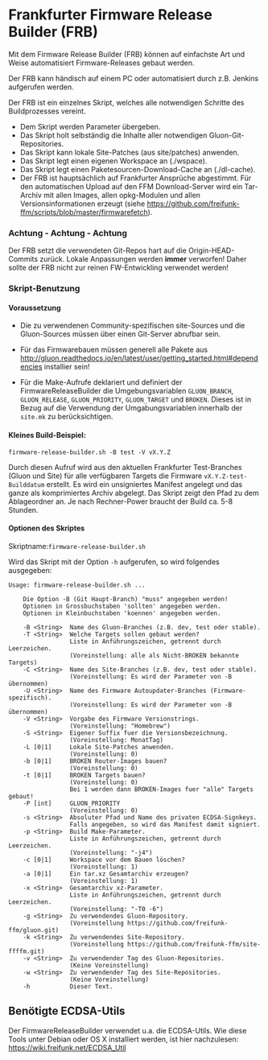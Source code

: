 # Frankfurter Firmware Release Builder (FRB)

Mit dem Firmware Release Builder (FRB) können auf einfachste Art und Weise automatisiert Firmware-Releases gebaut werden.

Der FRB kann händisch auf einem PC oder automatisiert durch z.B. Jenkins aufgerufen werden.   

Der FRB ist ein einzelnes Skript, welches alle notwendigen Schritte des Buildprozesses vereint.   
  - Dem Skript werden Parameter übergeben.  
  - Das Skript holt selbständig die Inhalte aller notwendigen Gluon-Git-Repositories.
  - Das Skript kann lokale Site-Patches (aus site/patches) anwenden.
  - Das Skript legt einen eigenen Workspace an (./wspace).
  - Das Skript legt einen Paketesourcen-Download-Cache an (./dl-cache).
  - Der FRB ist hauptsächlich auf Frankfurter Ansprüche abgestimmt. Für den automatischen Upload auf den FFM Download-Server wird ein Tar-Archiv mit allen Images, allen opkg-Modulen und allen Versionsinformationen erzeugt (siehe https://github.com/freifunk-ffm/scripts/blob/master/firmwarefetch).  

### Achtung - Achtung - Achtung   
Der FRB setzt die verwendeten Git-Repos hart auf die Origin-HEAD-Commits zurück. Lokale Anpassungen werden **immer** verworfen! Daher sollte der FRB nicht zur reinen FW-Entwickling verwendet werden!

### Skript-Benutzung
#### Voraussetzung 
  - Die zu verwendenen Community-spezifischen site-Sources und die Gluon-Sources müssen über einen Git-Server abrufbar sein.

  - Für das Firmwarebauen müssen generell alle Pakete aus http://gluon.readthedocs.io/en/latest/user/getting_started.html#dependencies installier sein!
  
  - Für die Make-Aufrufe deklariert und definiert der FirmwareReleaseBuilder die Umgebungsvariablen `GLUON_BRANCH`, `GLUON_RELEASE`, `GLUON_PRIORITY`, `GLUON_TARGET` und `BROKEN`. Dieses ist in Bezug auf die Verwendung der Umgabungsvariablen innerhalb der `site.mk` zu berücksichtigen.

#### Kleines Build-Beispiel:
```
firmware-release-builder.sh -B test -V vX.Y.Z
```
Durch diesen Aufruf wird aus den aktuellen Frankfurter Test-Branches (Gluon und Site) für alle verfügbaren Targets die Firmware `vX.Y.Z-test-Builddatum` erstellt. Es wird ein unsigniertes Manifest angelegt und das ganze als komprimiertes Archiv abgelegt. Das Skript zeigt den Pfad zu dem Ablageordner an. Je nach Rechner-Power braucht der Build ca. 5-8 Stunden.

#### Optionen des Skriptes
Skriptname:`firmware-release-builder.sh`  

Wird das Skript mit der Option `-h` aufgerufen, so wird folgendes ausgegeben:

```
Usage: firmware-release-builder.sh ... 

    Die Option -B (Git Haupt-Branch) "muss" angegeben werden!
    Optionen in Grossbuchstaben 'sollten' angegeben werden.
    Optionen in Kleinbuchstaben 'koennen' angegeben werden.

    -B <String>  Name des Gluon-Branches (z.B. dev, test oder stable).
    -T <String>  Welche Targets sollen gebaut werden?
                 Liste in Anführungszeichen, getrennt durch Leerzeichen.
                 (Voreinstellung: alle als Nicht-BROKEN bekannte Targets)
    -C <String>  Name des Site-Branches (z.B. dev, test oder stable).
                 (Voreinstellung: Es wird der Parameter von -B übernommen)
    -U <String>  Name des Firmware Autoupdater-Branches (Firmware-spezifisch).
                 (Voreinstellung: Es wird der Parameter von -B übernommen)
    -V <String>  Vorgabe des Firmware Versionstrings.
                 (Voreinstellung: "Homebrew")
    -S <String>  Eigener Suffix fuer die Versionsbezeichnung.
                 (Voreinstellung: MonatTag)
    -L [0|1]     Lokale Site-Patches anwenden.
                 (Voreinstellung: 0)
    -b [0|1]     BROKEN Router-Images bauen?
                 (Voreinstellung: 0)
    -t [0|1]     BROKEN Targets bauen?
                 (Voreinstellung: 0)
                 Bei 1 werden dann BROKEN-Images fuer "alle" Targets gebaut!
    -P [int]     GLUON_PRIORITY
                 (Voreinstellung: 0)
    -s <String>  Absoluter Pfad und Name des privaten ECDSA-Signkeys. 
                 Falls angegeben, so wird das Manifest damit signiert.
    -p <String>  Build Make-Parameter.
                 Liste in Anführungszeichen, getrennt durch Leerzeichen.
                 (Voreinstellung: "-j4")
    -c [0|1]     Workspace vor dem Bauen löschen?
                 (Voreinstellung: 1)
    -a [0|1]     Ein tar.xz Gesamtarchiv erzeugen?
                 (Voreinstellung: 1)
    -x <String>  Gesamtarchiv xz-Parameter.
                 Liste in Anführungszeichen, getrennt durch Leerzeichen.
                 (Voreinstellung: "-T0 -6")
    -g <String>  Zu verwendendes Gluon-Repository.
                 (Voreinstellung https://github.com/freifunk-ffm/gluon.git)
    -k <String>  Zu verwendendes Site-Repository.
                 (Voreinstellung https://github.com/freifunk-ffm/site-ffffm.git)
    -v <String>  Zu verwendender Tag des Gluon-Repositories.
                 (Keine Voreinstellung)
    -w <String>  Zu verwendender Tag des Site-Repositories.
                 (Keine Voreinstellung)
    -h           Dieser Text.
```

## Benötigte ECDSA-Utils
Der FirmwareReleaseBuilder verwendet u.a. die ECDSA-Utils.
Wie diese Tools unter Debian oder OS X installiert werden, ist hier nachzulesen: https://wiki.freifunk.net/ECDSA_Util
